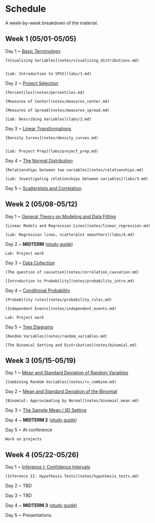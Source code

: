# Schedule

A week-by-week breakdown of the material.

## Week  1 (05/01-05/05)

Day 1
  ~ [Basic Terminology](notes/basic_terminology.md)

    [Visualizing Variables](notes/visualizing_distributions.md)


    [Lab: Introduction to SPSS](labs/1.md)

Day 2
  ~ [Project Selection](notes/projects.md)

    [Percentiles](notes/percentiles.md)

    [Measures of Center](notes/measures_center.md)

    [Measures of Spread](notes/measures_spread.md)

    [Lab: Describing Variables](labs/2.md)

Day 3
  ~ [Linear Transformations](notes/linear_transformations.md)

    [Density Curves](notes/density_curves.md)


    [Lab: Project Prep](labs/project_prep.md)

Day 4
  ~ [The Normal Distribution](notes/normal_distribution.md)

    [Relationships between two variables](notes/relationships.md)

    [Lab: Investigating relationships between variables](labs/3.md)

Day 5
  ~ [Scatterplots and Correlation](notes/scatterplot_correlation.md)

## Week  2 (05/08-05/12)

Day 1
  ~ [General Theory on Modeling and Data Fitting](notes/modeling_general.md)

    [Linear Models and Regression Lines](notes/linear_regression.md)

    [Lab: Regression lines, scatterplot smoothers](labs/4.md)

Day 2
  ~ **MIDTERM**  ([study guide](notes/midterm1_study_guide.md))

    Lab: Project work

Day 3
  ~ [Data Collection](notes/data_collection.md)

    [The question of causation](notes/correlation_causation.md)

    [Introduction to Probability](notes/probability_intro.md)

Day 4
  ~ [Conditional Probability](notes/probability_conditional.md)

    [Probability rules](notes/probability_rules.md)

    [Independent Events](notes/independent_events.md)

    Lab: Project work

Day 5
  ~ [Tree Diagrams](notes/decision_trees.md)

    [Random Variables](notes/random_variables.md)

    [The Binomial Setting and Distribution](notes/binomial.md)

## Week  3 (05/15-05/19)

Day 1
  ~ [Mean and Standard Deviation of Random Variables](notes/rv_mean.md)

    [Combining Random Variables](notes/rv_combine.md)

Day 2
  ~ [Mean and Standard Deviation of the Binomial](notes/binomial_mean.md)

    [Binomial: Approximating by Normal](notes/binomial_mean.md)

Day 3
  ~ [The Sample Mean / IID Setting](notes/iid_setting.md)

Day 4
  ~ **MIDTERM 2** ([study guide](notes/midterm2_study_guide.md))

Day 5
  ~ At conference

    Work on projects

## Week  4 (05/22-05/26)

Day 1
  ~ [Inference I: Confidence Intervals](notes/confidence_intervals.md)

    [Inference II: Hypothesis Tests](notes/hypothesis_tests.md)

Day 2
  ~ TBD

Day 3
  ~ TBD

Day 4
  ~ **MIDTERM 3** ([study guide](notes/midterm3_study_guide.md))

Day 5
  ~ Presentations
